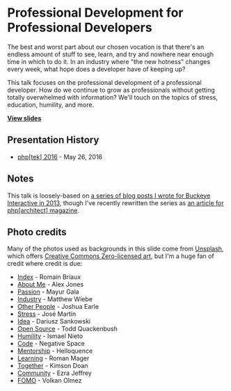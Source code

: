 # Professional Development for Professional Developers

The best and worst part about our chosen vocation is that there's an endless amount of stuff to see, learn, and try and nowhere near enough time in which to do it. In an industry where "the new hotness" changes every week, what hope does a developer have of keeping up?

This talk focuses on the professional development of a professional developer. How do we continue to grow as professionals without getting totally overwhelmed with information? We'll touch on the topics of stress, education, humility, and more.

**[View slides](https://stevegrunwell.com/slides/professional-development)**

## Presentation History

* [php[tek] 2016](https://tek.phparch.com/) - May 26, 2016

## Notes

This talk is loosely-based on [a series of blog posts I wrote for Buckeye Interactive in 2013](http://www.buckeyeinteractive.com/2013/09/professional-development-for-professional-developers/), though I've recently rewritten the series as [an article for php[architect] magazine](https://www.phparch.com/).

## Photo credits

Many of the photos used as backgrounds in this slide come from [Unsplash](https://unsplash.com), which offers [Creative Commons Zero-licensed art](http://creativecommons.org/publicdomain/zero/1.0/), but I'm a huge fan of credit where credit is due:

* [Index](https://unsplash.com/photos/yD3PXDV7Sjc) - Romain Briaux
* [About Me](https://unsplash.com/photos/JS-QXqSGVE8) - Alex Jones
* [Passion](https://unsplash.com/photos/2PODhmrvLik) - Mayur Gala
* [Industry](https://unsplash.com/photos/VviFtDJakYk) - Matthew Wiebe
* [Other People](https://unsplash.com/photos/ZMcLVBi9xx4) - Joshua Earle
* [Stress](https://unsplash.com/photos/45sjAjSjArQ) - José Martín
* [Idea](https://unsplash.com/photos/dvK_CT1Wg78) - Dariusz Sankowski
* [Open Source](https://unsplash.com/photos/IClZBVw5W5A) - Todd Quackenbush
* [Humility](https://unsplash.com/photos/Zi8-E3qJ_RM) - Ismael Nieto
* [Code](https://unsplash.com/photos/6g0KJWnBhxg) - Negative Space
* [Mentorship](https://unsplash.com/photos/5fNmWej4tAA) - Helloquence
* [Learning](https://unsplash.com/photos/5mZ_M06Fc9g) - Roman Mager
* [Together](https://unsplash.com/photos/AZMmUy2qL6A) - Kimson Doan
* [Community](https://unsplash.com/photos/pPquxoraq_M) - Ezra Jeffrey
* [FOMO](https://unsplash.com/photos/wESKMSgZJDo) - Volkan Olmez